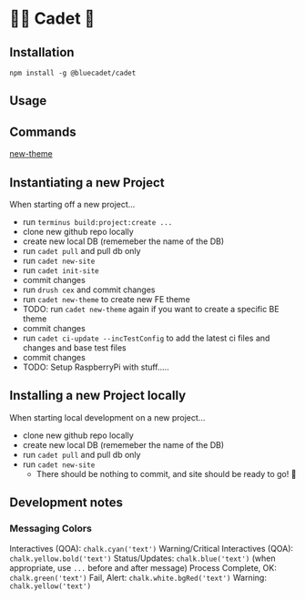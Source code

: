 # 👨‍🚀 Cadet 🚀


## Installation

```
npm install -g @bluecadet/cadet
```

## Usage

## Commands

[new-theme](./docs/new-theme.md)

## Instantiating a new Project

When starting off a new project...

- run `terminus build:project:create ...`
- clone new github repo locally
- create new local DB (rememeber the name of the DB)
- run `cadet pull` and pull db only
- run `cadet new-site`
- run `cadet init-site`
- commit changes
- run `drush cex` and commit changes
- run `cadet new-theme` to create new FE theme
- TODO: run `cadet new-theme` again if you want to create a specific BE theme
- commit changes
- run `cadet ci-update --incTestConfig` to add the latest ci files and changes and base test files
- commit changes
- TODO: Setup RaspberryPi with stuff.....


## Installing a new Project locally
When starting local development on a new project...

- clone new github repo locally
- create new local DB (rememeber the name of the DB)
- run `cadet pull` and pull db only
- run `cadet new-site`
  - There should be nothing to commit, and site should be ready to go! 🚀


## Development notes

### Messaging Colors
Interactives (QOA): `chalk.cyan('text')`
Warning/Critical Interactives (QOA): `chalk.yellow.bold('text')`
Status/Updates: `chalk.blue('text')` (when appropriate, use `...` before and after message)
Process Complete, OK: `chalk.green('text')`
Fail, Alert: `chalk.white.bgRed('text')`
Warning: `chalk.yellow('text')`

